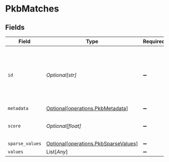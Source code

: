 # PkbMatches


## Fields

| Field                                                                              | Type                                                                               | Required                                                                           | Description                                                                        |
| ---------------------------------------------------------------------------------- | ---------------------------------------------------------------------------------- | ---------------------------------------------------------------------------------- | ---------------------------------------------------------------------------------- |
| `id`                                                                               | *Optional[str]*                                                                    | :heavy_minus_sign:                                                                 | User's unique id with timestamp the data was inserted to long term memory.         |
| `metadata`                                                                         | [Optional[operations.PkbMetadata]](../../models/operations/pkbmetadata.md)         | :heavy_minus_sign:                                                                 | N/A                                                                                |
| `score`                                                                            | *Optional[float]*                                                                  | :heavy_minus_sign:                                                                 | How close was the results to your query                                            |
| `sparse_values`                                                                    | [Optional[operations.PkbSparseValues]](../../models/operations/pkbsparsevalues.md) | :heavy_minus_sign:                                                                 | N/A                                                                                |
| `values`                                                                           | List[*Any*]                                                                        | :heavy_minus_sign:                                                                 | N/A                                                                                |